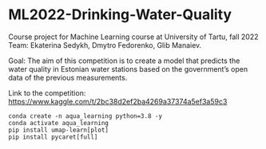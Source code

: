 # ML2022-Drinking-Water-Quality
Course project for Machine Learning course at University of Tartu, fall 2022
Team: Ekaterina Sedykh, Dmytro Fedorenko, Glib Manaiev.

Goal: The aim of this competition is to create a model that predicts the water quality in Estonian water stations based on the government’s open data of the previous measurements.

Link to the competition: https://www.kaggle.com/t/2bc38d2ef2ba4269a37374a5ef3a59c3


```
conda create -n aqua_learning python=3.8 -y
conda activate aqua_learning
pip install umap-learn[plot]
pip install pycaret[full]
```
